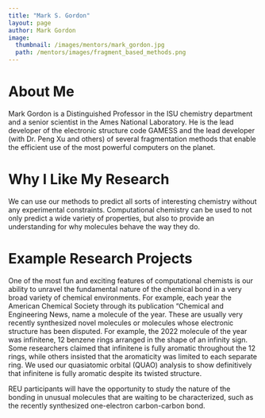 ```yaml
---
title: "Mark S. Gordon"
layout: page
author: Mark Gordon
image:
  thumbnail: /images/mentors/mark_gordon.jpg
  path: /mentors/images/fragment_based_methods.png
---
```


# About Me

Mark Gordon is a Distinguished Professor in the ISU chemistry department and a
senior scientist in the Ames National Laboratory. He is the lead developer of
the electronic structure code GAMESS and the lead developer (with Dr. Peng Xu
and others) of several fragmentation methods that enable the efficient use of
the most powerful computers on the planet.

# Why I Like My Research

We can use our methods to predict all sorts of interesting chemistry without any
experimental constraints. Computational chemistry can be used to not only
predict a wide variety of properties, but also to provide an understanding for
why molecules behave the way they do.

# Example Research Projects

One of the most fun and exciting features of computational chemists is our
ability to unravel the fundamental nature of the chemical bond in a very broad
variety of chemical environments. For example, each year the American Chemical
Society through its publication “Chemical and Engineering News, name a molecule
of the year. These are usually very recently synthesized novel molecules or
molecules whose electronic structure has been disputed. For example, the 2022
molecule of the year was infinitene, 12 benzene rings arranged in the shape of
an infinity sign. Some researchers claimed that infinitene is fully aromatic
throughout the 12 rings, while others insisted that the aromaticity was limited
to each separate ring. We used our quasiatomic orbital (QUAO) analysis to show
definitively that infinitene is fully aromatic despite its twisted structure.

REU participants will have the opportunity to study the nature of the bonding in
unusual molecules that are waiting to be characterized, such as the recently
synthesized one-electron carbon-carbon bond.
